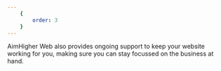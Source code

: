 ```yaml
---
	{
		order: 3
	}
---
```

AimHigher Web also provides ongoing support to keep your website working for you, making sure you can stay focussed on the business at hand.
